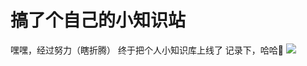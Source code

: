 # 搞了个自己的小知识站

嘿嘿，经过努力（瞎折腾）
终于把个人小知识库上线了
记录下，哈哈🤣
![](https://cdn.jsdelivr.net/gh/oneby21/pic/ob/202204231147485.png)


